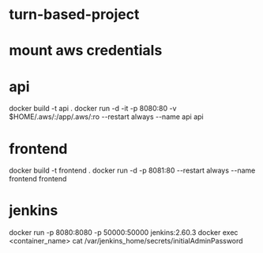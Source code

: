 # turn-based-project
# mount aws credentials
# api
docker build -t api .
docker run -d -it -p 8080:80 -v $HOME/.aws/:/app/.aws/:ro --restart always --name api api 

# frontend
docker build -t frontend .
docker run -d -p 8081:80 --restart always --name frontend frontend

# jenkins
docker run -p 8080:8080 -p 50000:50000 jenkins:2.60.3
docker exec <container_name> cat /var/jenkins_home/secrets/initialAdminPassword